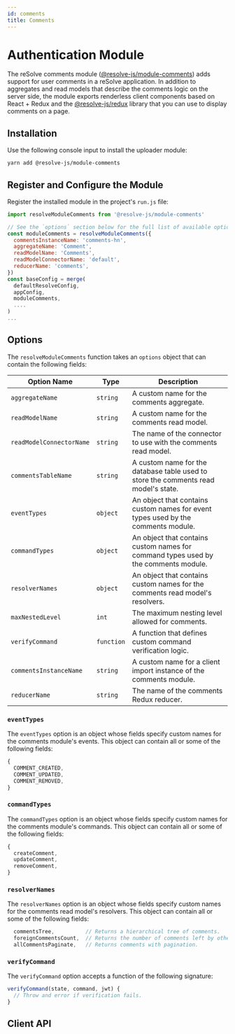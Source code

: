 ```yaml
---
id: comments
title: Comments
---
```


# Authentication Module

The reSolve comments module ([@resolve-js/module-comments](https://www.npmjs.com/package/@resolve-js/module-comments)) adds support for user comments in a reSolve application. In addition to aggregates and read models that describe the comments logic on the server side, the module exports renderless client components based on React + Redux and the [@resolve-js/redux](https://www.npmjs.com/package/@resolve-js/@resolve-js/redux) library that you can use to display comments on a page.

## Installation

Use the following console input to install the uploader module:

```sh
yarn add @resolve-js/module-comments
```

## Register and Configure the Module

Register the installed module in the project's `run.js` file:

```js
import resolveModuleComments from '@resolve-js/module-comments'

// See the `options` section below for the full list of available options.
const moduleComments = resolveModuleComments({
  commentsInstanceName: 'comments-hn',
  aggregateName: 'Comment',
  readModelName: 'Comments',
  readModelConnectorName: 'default',
  reducerName: 'comments',
})
const baseConfig = merge(
  defaultResolveConfig,
  appConfig,
  moduleComments,
  ....
)
...
```

## Options

The `resolveModuleComments` function takes an `options` object that can contain the following fields:

| Option Name              | Type       | Description                                                                         |
| ------------------------ | ---------- | ----------------------------------------------------------------------------------- |
| `aggregateName`          | `string`   | A custom name for the comments aggregate.                                           |
| `readModelName`          | `string`   | A custom name for the comments read model.                                          |
| `readModelConnectorName` | `string`   | The name of the connector to use with the comments read model.                      |
| `commentsTableName`      | `string`   | A custom name for the database table used to store the comments read model's state. |
| `eventTypes`             | `object`   | An object that contains custom names for event types used by the comments module.   |
| `commandTypes`           | `object`   | An object that contains custom names for command types used by the comments module. |
| `resolverNames`          | `object`   | An object that contains custom names for the comments read model's resolvers.       |
| `maxNestedLevel`         | `int`      | The maximum nesting level allowed for comments.                                     |
| `verifyCommand`          | `function` | A function that defines custom command verification logic.                          |
| `commentsInstanceName`   | `string`   | A custom name for a client import instance of the comments module.                  |
| `reducerName`            | `string`   | The name of the comments Redux reducer.                                             |

### `eventTypes`

The `eventTypes` option is an object whose fields specify custom names for the comments module's events. This object can contain all or some of the following fields:

```js
{
  COMMENT_CREATED,
  COMMENT_UPDATED,
  COMMENT_REMOVED,
}
```

### `commandTypes`

The `commandTypes` option is an object whose fields specify custom names for the comments module's commands. This object can contain all or some of the following fields:

```js
{
  createComment,
  updateComment,
  removeComment,
}
```

### `resolverNames`

The `resolverNames` option is an object whose fields specify custom names for the comments read model's resolvers. This object can contain all or some of the following fields:

```js
  commentsTree,          // Returns a hierarchical tree of comments.
  foreignCommentsCount,  // Returns the number of comments left by other users.
  allCommentsPaginate,   // Returns comments with pagination.
```

### `verifyCommand`

The `verifyCommand` option accepts a function of the following signature:

```js
verifyCommand(state, command, jwt) {
  // Throw and error if verification fails.
}
```

## Client API
